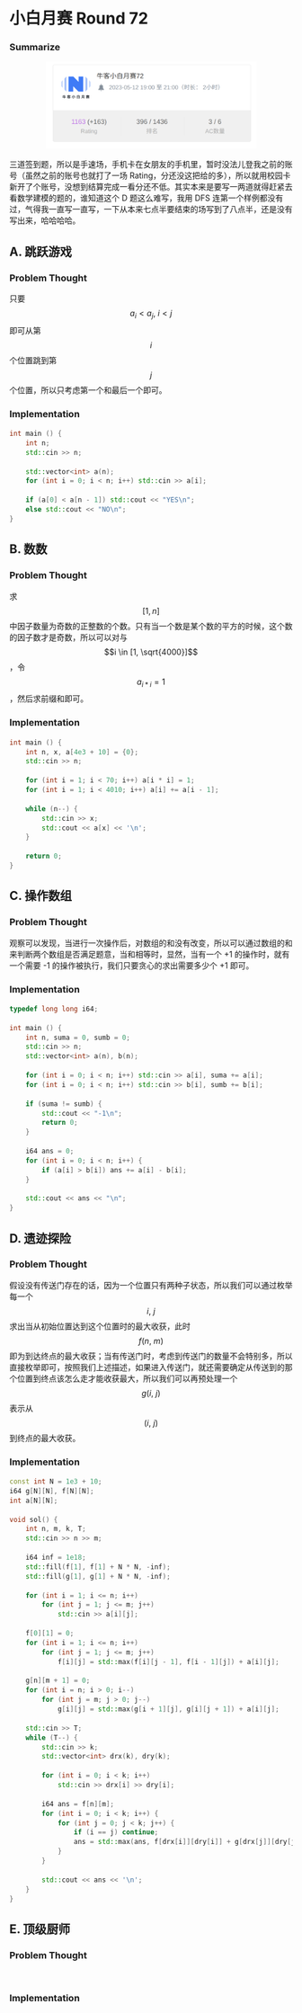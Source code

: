 # 小白月赛 Round 72

### Summarize <a href="#name" id="name"></a>

<div align="center">

<figure><img src="../../.gitbook/assets/image.png" alt="rating++" width="375"><figcaption></figcaption></figure>

</div>

三道签到题，所以是手速场，手机卡在女朋友的手机里，暂时没法儿登我之前的账号（虽然之前的账号也就打了一场 Rating，分还没这把给的多），所以就用校园卡新开了个账号，没想到结算完成一看分还不低。其实本来是要写一两道就得赶紧去看数学建模的题的，谁知道这个 D 题这么难写，我用 DFS 连第一个样例都没有过，气得我一直写一直写，一下从本来七点半要结束的场写到了八点半，还是没有写出来，哈哈哈哈。



## A. 跳跃游戏

### Problem Thought <a href="#problem-thought-1" id="problem-thought-1"></a>

​只要 $$a_i < a_j ,\  i < j$$  即可从第 $$i$$ 个位置跳到第 $$j$$ 个位置，所以只考虑第一个和最后一个即可。

### Implementation <a href="#implementation-1" id="implementation-1"></a>

```cpp
int main () {
    int n;
    std::cin >> n;
    
    std::vector<int> a(n);
    for (int i = 0; i < n; i++) std::cin >> a[i];
    
    if (a[0] < a[n - 1]) std::cout << "YES\n";
    else std::cout << "NO\n";
}
```



## B. 数数

### Problem Thought <a href="#problem-thought-1" id="problem-thought-1"></a>

​求 $$[1,n]$$ 中因子数量为奇数的正整数的个数。只有当一个数是某个数的平方的时候，这个数的因子数才是奇数，所以可以对与 $$i \in [1, \sqrt{4000}]$$，令 $$a_{i * i}= 1$$，然后求前缀和即可。

### Implementation <a href="#implementation-1" id="implementation-1"></a>

```cpp
int main () {
    int n, x, a[4e3 + 10] = {0};
    std::cin >> n;

    for (int i = 1; i < 70; i++) a[i * i] = 1;
    for (int i = 1; i < 4010; i++) a[i] += a[i - 1];

    while (n--) {
        std::cin >> x;
        std::cout << a[x] << '\n';    
    }
    
    return 0;
}
```



## C. 操作数组 <a href="#name-2" id="name-2"></a>

### Problem Thought <a href="#problem-thought-2" id="problem-thought-2"></a>

观察可以发现，当进行一次操作后，对数组的和没有改变，所以可以通过数组的和来判断两个数组是否满足题意，当和相等时，显然，当有一个 +1 的操作时，就有一个需要 -1 的操作被执行，我们只要贪心的求出需要多少个 +1 即可。

### Implementation <a href="#implementation-2" id="implementation-2"></a>

```cpp
typedef long long i64;

int main () {
    int n, suma = 0, sumb = 0;
    std::cin >> n;
    std::vector<int> a(n), b(n);
    
    for (int i = 0; i < n; i++) std::cin >> a[i], suma += a[i];
    for (int i = 0; i < n; i++) std::cin >> b[i], sumb += b[i];
    
    if (suma != sumb) {
        std::cout << "-1\n";
        return 0;
    }
    
    i64 ans = 0;
    for (int i = 0; i < n; i++) {
        if (a[i] > b[i]) ans += a[i] - b[i];
    }    
    
    std::cout << ans << "\n";    
}
```



## D. 遗迹探险 <a href="#name-3" id="name-3"></a>

### Problem Thought <a href="#problem-thought-3" id="problem-thought-3"></a>

​假设没有传送门存在的话，因为一个位置只有两种子状态，所以我们可以通过枚举每一个 $$i, \ j$$ 求出当从初始位置达到这个位置时的最大收获，此时 $$f(n, \ m)$$ 即为到达终点的最大收获；当有传送门时，考虑到传送门的数量不会特别多，所以直接枚举即可，按照我们上述描述，如果进入传送门，就还需要确定从传送到的那个位置到终点该怎么走才能收获最大，所以我们可以再预处理一个 $$g(i, \ j)$$ 表示从 $$(i, \ j)$$ 到终点的最大收获。

### Implementation <a href="#implementation-3" id="implementation-3"></a>

```cpp
const int N = 1e3 + 10;
i64 g[N][N], f[N][N];
int a[N][N];

void sol() {
    int n, m, k, T;
    std::cin >> n >> m;
    
    i64 inf = 1e18;    
    std::fill(f[1], f[1] + N * N, -inf);
    std::fill(g[1], g[1] + N * N, -inf);

    for (int i = 1; i <= n; i++)
        for (int j = 1; j <= m; j++)
            std::cin >> a[i][j];

    f[0][1] = 0;
    for (int i = 1; i <= n; i++)
        for (int j = 1; j <= m; j++)
            f[i][j] = std::max(f[i][j - 1], f[i - 1][j]) + a[i][j];

    g[n][m + 1] = 0;
    for (int i = n; i > 0; i--)
        for (int j = m; j > 0; j--)
            g[i][j] = std::max(g[i + 1][j], g[i][j + 1]) + a[i][j];

    std::cin >> T;
    while (T--) {
        std::cin >> k;
        std::vector<int> drx(k), dry(k);

        for (int i = 0; i < k; i++)
            std::cin >> drx[i] >> dry[i];

        i64 ans = f[n][m];
        for (int i = 0; i < k; i++) {
            for (int j = 0; j < k; j++) {
                if (i == j) continue;
                ans = std::max(ans, f[drx[i]][dry[i]] + g[drx[j]][dry[j]]);
            }
        }

        std::cout << ans << '\n';
    }
}
```



## E. 顶级厨师 <a href="#name-4" id="name-4"></a>

### Problem Thought <a href="#problem-thought-4" id="problem-thought-4"></a>

​

### Implementation <a href="#implementation-4" id="implementation-4"></a>

